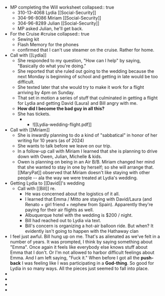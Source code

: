 - MP completing the Will worksheet
  collapsed:: true
	- 310-13-4068 Lydia [[Social-Security]]
	- 304-96-8086 Miriam [[Social-Security]]
	-  304-96-8289 Julian [[Social-Security]]
	- MP asked Julian, he'll get back.
- For the Cruise #cruise
  collapsed:: true
	- Sewing kit
	- Flash Memory for the phones
	- confirmed that I can't use steamer on the cruise. Rather for home.
- Call with [[Lydia]]
	- She responded to my question, "How can I help" by saying, "Basically do what you're doing."
	- She reported that she ruled out going to the wedding because  the next Monday is beginning of school and getting in late would be too difficult.
	- She texted later that she would try to make it work for a flight arriving by 4pm on Sunday. 
	- That set in motion a series of stuff that culminated in getting a flight for Lydia and getting David (Laura) and Bill angry with me.
	- **How did I become the bad guy in all this?**
	- She has tickets. 
		- - ![[Lydia-wedding-flight.pdf]]
- Call with [[Miriam]]
	- She is inwardly planning to do a kind of "sabbatical" in honor of her writing for 10 years (as of 2024)
	- She wants to talk before we leave on our trip.
	- In a follow-up call with Miriam I learned that she is planning to drive down with Owen, Julian, Michelle & kids. 
	- Owen is planning on being in an Air B/B. Miriam changed her mind that she wanted to stay in one by herself; so she will arrange that. [[MaryPat]] observed that Miriam doesn't like staying with other people -- ala the way we were treated at Lydia's wedding.
- Getting Lydia to [[David]]'s wedding
	- Call with [[Bill]] re. 
		- He was concerned about the logistics of it all.
		- I learned that Emma / Mitto are staying with David/Laura (and Renato + girl friend + nephew from Spain). Apparently they're paying for their air flights as well.
		- Albuquerque hotel with the wedding is $200 / night.
		- Bill had reached out to Lydia via  text.
		- Bill's concern is organizing a hot-air balloon ride. But when? It evidently isn't going to happen with the Hathaway clan
- I feel just awful. Bill hung up on me. That's as alienated as we've felt in a number of years. It was prompted, I think by saying something about "Emma". Once again it feels like everybody else knows stuff about Emma that I don't. Or  I'm not allowed to harbor difficult feelings about Emma. And I am left saying, "Fuck it." When before I got all the **push-back** I was feeling like I was participating in a **God-thing**. So good for Lydia in so many ways. All the pieces just seemed to fall into place.
-
-
-
-